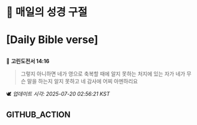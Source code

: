 # 🙏 매일의 성경 구절
# [Daily Bible verse]
##
<!-- START_BIBLE_VERSE -->
📖 **고린도전서 14:16**
> 그렇지 아니하면 네가 영으로 축복할 때에 알지 못하는 처지에 있는 자가 네가 무슨 말을 하는지 알지 못하고 네 감사에 어찌 아멘하리요

🕊️ _업데이트 시각: 2025-07-20 02:56:21 KST_
  <!-- END_BIBLE_VERSE -->
## GITHUB_ACTION
